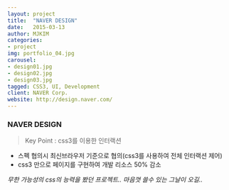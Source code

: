 ```yaml
---
layout: project
title:  "NAVER DESIGN"
date:   2015-03-13
author: MJKIM
categories:
- project
img: portfolio_04.jpg
carousel:
- design01.jpg
- design02.jpg
- design03.jpg
tagged: CSS3, UI, Development
client: NAVER Corp.
website: http://design.naver.com/
---
```

### NAVER DESIGN
>Key Point : css3를 이용한 인터랙션

- 스펙 협의시 최신브라우저 기준으로 협의(css3를 사용하여 전체 인터랙션 제어)
- css3 만으로 페이지를 구현하여 개발 리소스 50% 감소

*무한 가능성의 css의 능력을 봤던 프로젝트.. 마음껏 쓸수 있는 그날이 오길..*